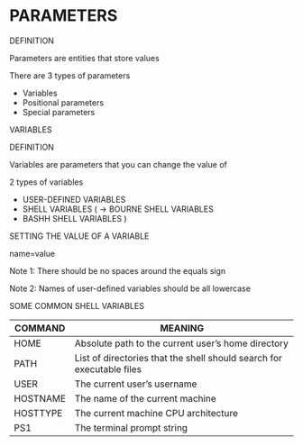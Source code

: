 # PARAMETERS

DEFINITION

Parameters are entities that store values

There are 3 types of parameters

- Variables
- Positional parameters
- Special parameters

VARIABLES

DEFINITION

Variables are parameters that you can change the value of

2 types of variables

- USER-DEFINED VARIABLES
- SHELL VARIABLES ( -> BOURNE SHELL VARIABLES
- BASHH SHELL VARIABLES )

SETTING THE VALUE OF A VARIABLE

name=value

Note 1: There should be no spaces around the equals sign

Note 2: Names of user-defined variables should be all lowercase

SOME COMMON SHELL VARIABLES

| COMMAND | MEANING |
| --- | --- |
| HOME | Absolute path to the current user’s home directory |
| PATH | List of directories that the shell should search for executable files |
| USER | The current user’s username |
| HOSTNAME | The name of the current machine |
| HOSTTYPE | The current machine CPU architecture |
| PS1 | The terminal prompt string |

